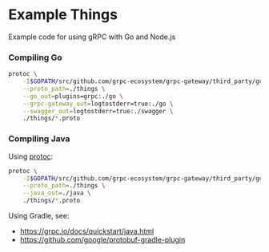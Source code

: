 Example Things
====

Example code for using gRPC with Go and Node.js


### Compiling Go

```sh
protoc \
    -I$GOPATH/src/github.com/grpc-ecosystem/grpc-gateway/third_party/googleapis \
    --proto_path=./things \
    --go_out=plugins=grpc:./go \
    --grpc-gateway_out=logtostderr=true:./go \
    --swagger_out=logtostderr=true:./swagger \
    ./things/*.proto
```


### Compiling Java


Using [protoc](https://developers.google.com/protocol-buffers/docs/javatutorial#compiling-your-protocol-buffers):

```sh
protoc \
    -I$GOPATH/src/github.com/grpc-ecosystem/grpc-gateway/third_party/googleapis \
    --proto_path=./things \
    --java_out=./java \
    ./things/*.proto
```

Using Gradle, see:

* https://grpc.io/docs/quickstart/java.html
* https://github.com/google/protobuf-gradle-plugin
